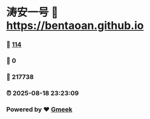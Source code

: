 # 涛安一号 :link: https://bentaoan.github.io 
### :page_facing_up: [114](https://bentaoan.github.io/tag.html) 
### :speech_balloon: 0 
### :hibiscus: 217738 
### :alarm_clock: 2025-08-18 23:23:09 
### Powered by :heart: [Gmeek](https://github.com/Meekdai/Gmeek)
